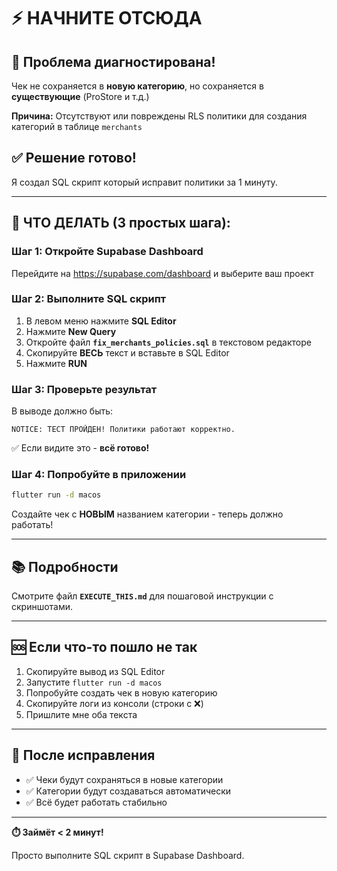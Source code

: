 # ⚡ НАЧНИТЕ ОТСЮДА

## 🎯 Проблема диагностирована!

Чек не сохраняется в **новую категорию**, но сохраняется в **существующие** (ProStore и т.д.)

**Причина:** Отсутствуют или повреждены RLS политики для создания категорий в таблице `merchants`

## ✅ Решение готово!

Я создал SQL скрипт который исправит политики за 1 минуту.

---

## 📝 ЧТО ДЕЛАТЬ (3 простых шага):

### Шаг 1: Откройте Supabase Dashboard

Перейдите на https://supabase.com/dashboard и выберите ваш проект

### Шаг 2: Выполните SQL скрипт

1. В левом меню нажмите **SQL Editor**
2. Нажмите **New Query**
3. Откройте файл **`fix_merchants_policies.sql`** в текстовом редакторе
4. Скопируйте **ВЕСЬ** текст и вставьте в SQL Editor
5. Нажмите **RUN**

### Шаг 3: Проверьте результат

В выводе должно быть:

```
NOTICE: ТЕСТ ПРОЙДЕН! Политики работают корректно.
```

✅ Если видите это - **всё готово!**

### Шаг 4: Попробуйте в приложении

```bash
flutter run -d macos
```

Создайте чек с **НОВЫМ** названием категории - теперь должно работать!

---

## 📚 Подробности

Смотрите файл **`EXECUTE_THIS.md`** для пошаговой инструкции с скриншотами.

---

## 🆘 Если что-то пошло не так

1. Скопируйте вывод из SQL Editor
2. Запустите `flutter run -d macos`
3. Попробуйте создать чек в новую категорию
4. Скопируйте логи из консоли (строки с ❌)
5. Пришлите мне оба текста

---

## 🎉 После исправления

- ✅ Чеки будут сохраняться в новые категории
- ✅ Категории будут создаваться автоматически
- ✅ Всё будет работать стабильно

---

**⏱️ Займёт < 2 минут!**

Просто выполните SQL скрипт в Supabase Dashboard.
